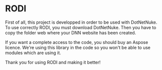 # RODI

First of all, this project is developped in order to be used with DotNetNuke. To use correctly RODI, you must download DotNetNuke. Then you have to copy the folder web where your DNN website has been created.

If you want a complete access to the code, you should buy an Aspose licence. We're using this library in the code so you won't be able to use modules which are using it.

Thank you for using RODI and making it better!
